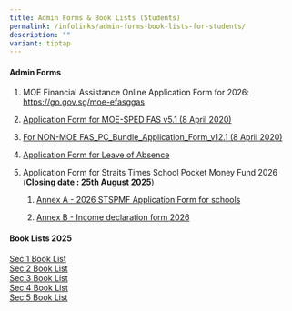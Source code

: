 ```yaml
---
title: Admin Forms & Book Lists (Students)
permalink: /infolinks/admin-forms-book-lists-for-students/
description: ""
variant: tiptap
---
```

<h4><strong>Admin Forms</strong></h4>
<ol data-tight="true" class="tight">
<li>
<p>MOE Financial Assistance Online Application Form for 2026: <a href="https://go.gov.sg/moe-efasggas" rel="noopener noreferrer nofollow" target="_blank">https://go.gov.sg/moe-efasggas</a>
</p>
</li>
<li>
<p><a href="/files/admin%20form3.pdf" rel="noopener noreferrer nofollow" target="_blank">Application Form for MOE-SPED FAS v5.1 (8 April 2020)</a>
<br>
</p>
</li>
<li>
<p><a href="/files/admin%20form4.pdf" rel="noopener noreferrer nofollow" target="_blank">For NON-MOE FAS_PC_Bundle_Application_Form_v12.1 (8 April 2020)</a>
<br>
</p>
</li>
<li>
<p><a href="/files/loaform.pdf" rel="noopener noreferrer nofollow" target="_blank">Application Form for Leave of Absence</a>
<br>
</p>
</li>
<li>
<p>Application Form for Straits Times School Pocket Money Fund 2026
<br>(<strong>Closing date : 25th August 2025</strong>)</p>
<ol data-tight="true" class="tight">
<li>
<p><a href="/files/Annex_A___2026_STSPMF_Application_Form_for_schools.pdf" rel="noopener nofollow" target="_blank">Annex A - 2026 STSPMF Application Form for schools</a>
</p>
</li>
<li>
<p><a href="/files/Annex_B___Income_declaration_form_2026.pdf" rel="noopener noreferrer nofollow" target="_blank">Annex B - Income declaration form 2026</a>
</p>
</li>
</ol>
</li>
</ol>
<h4><strong>Book Lists 2025</strong></h4>
<p><a href="/files/BOOKLIST.pdf" rel="noopener nofollow" target="_blank">Sec 1 Book List </a>
<br><a href="/files/ZHSS_2025_Booklst___Sec_2.pdf" rel="noopener noreferrer nofollow" target="_blank">Sec 2 Book List</a>
<br><a href="/files/ZHSS_2025_Booklst___Sec_3.pdf" rel="noopener noreferrer nofollow" target="_blank">Sec 3 Book List</a>
<br><a href="/files/ZHSS_2025_Booklst___Sec_4.pdf" rel="noopener noreferrer nofollow" target="_blank">Sec 4 Book List</a>
<br><a href="/files/ZHSS_2025_Booklst___Sec_5.pdf" rel="noopener noreferrer nofollow" target="_blank">Sec 5 Book List</a>
</p>